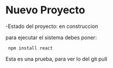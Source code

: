 <h1> Nuevo Proyecto</h1>

-Estado del proyecto: en construccion


para ejecutar el sistema debes poner:

``` npm install react```

Esta es una prueba, para ver lo del git pull
